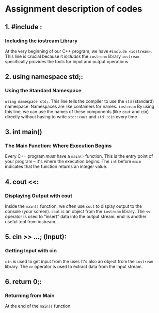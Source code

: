 # Assignment description of codes 
## 1.	#include <iostream>:
### Including the iostream Library

At the very beginning of our C++ program, we have `#include <iostream>`.  This line is crucial because it *includes* the `iostream` library `iostream` specifically provides the tools for input and output operations
## 2.	using namespace std;:
### Using the Standard Namespace

`using namespace std;`.  This line tells the compiler to use the `std` (standard) namespace.  Namespaces are like containers for names.  `iostream` By using this line, we can use the names of these components (like `cout` and `cin`) directly without having to write `std::cout` and `std::cin` every time
## 3.	int main() 
### The Main Function: Where Execution Begins

Every C++ program *must* have a `main()` function.  This is the entry point of your program – it's where the execution begins.  The `int` before `main` indicates that the function returns an integer value.  
## 4.	cout <<:
### Displaying Output with cout

Inside the `main()` function, we often use `cout` to display output to the console (your screen).  `cout` is an object from the `iostream` library. The `<<` operator is used to "insert" data into the output stream.
endl is another useful tool from iostream. 

## 5.	cin >> ...; (Input):
### Getting Input with cin

`cin` is used to get input from the user.  It's also an object from the `iostream` library. The `>>` operator is used to extract data from the input stream.

## 6.	return 0;:
### Returning from Main

At the end of the `main()` function

